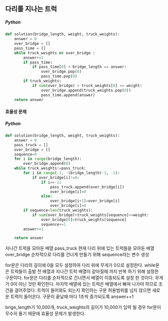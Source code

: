 ## 다리를 지나는 트럭

##### Python

```python
def solution(bridge_length, weight, truck_weights):
    answer = 0
    over_bridge = []
    pass_time = []
    while truck_weights or over_bridge :
        answer+=1
        if pass_time:
            if pass_time[0] + bridge_length == answer:
                over_bridge.pop(0)
                pass_time.pop(0)
        if truck_weights:
            if sum(over_bridge) + truck_weights[0] <= weight:
                over_bridge.append(truck_weights.pop(0))
                pass_time.append(answer)
    return answer
```

#### 효율성 문제

##### Python

```python
def solution(bridge_length, weight, truck_weights):
    answer = 0
    pass_truck = []
    over_bridge = []
    sequence=0
    for i in range(bridge_length):
        over_bridge.append(0)
    while truck_weights!=pass_truck:
        for i in range(-1, -(bridge_length)-1, -1):
            if over_bridge[i]!=0:
                if i==-1:
                    pass_truck.append(over_bridge[i])
                    over_bridge[i]=0
                else:
                    over_bridge[i+1]=over_bridge[i]
                    over_bridge[i]=0
        if sequence<len(truck_weights):
            if sum(over_bridge)+truck_weights[sequence]<=weight:
                over_bridge[0]=truck_weights[sequence]
                sequence+=1
        answer+=1

    return answer
```

지나간 트럭을 모아둔 배열 pass_truck
현재 다리 위에 있는 트럭들을 모아둔 배열 over_bridge
순차적으로 다리를 건너게 만들기 위해 sequence라는 변수 생성

for문은 다리의 길이에 0을 모두 설정하여 다리 위에 무게가 0으로 설정한다.
while문은 트럭들이 출발 전 배열과 지나간 트럭 배열이 같아질때 까지 반복 하기 위해 설정한 구문이다.
for문은 다리를 순차적으로 건너면서 배열이 이동되도록 설정 한 것이다.
무게가 0이 아닌 것만 확인한다.
마지막 배열에 있는 트럭은 배열에서 빠져 나가야 하므로 조건을 걸어주었다.
트럭이 들어와도 되는지 확인하는 구문 허용범위를 넘지 않으면 새로운 트럭이 들어온다.
구문이 끝날때 마다 1초씩 증가되도록 answer+=1

brige_length가 10,000개, truck_weights의 길이가 10,000가 입력 될 경우 for문이 무수히 돌기 때문에 효율성 문제가 발생한다.
